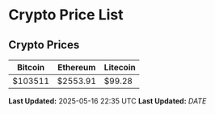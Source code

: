 # Crypto Price List

## Crypto Prices
| Bitcoin | Ethereum | Litecoin |
| ------- | -------- | -------- |
| $103511 | $2553.91 | $99.28 |
**Last Updated:** 2025-05-16 22:35 UTC
**Last Updated:** $DATE$
